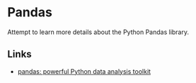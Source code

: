 # Pandas

Attempt to learn more details about the Python Pandas library.

## Links

- [pandas: powerful Python data analysis toolkit](https://pandas.pydata.org/pandas-docs/stable/)
